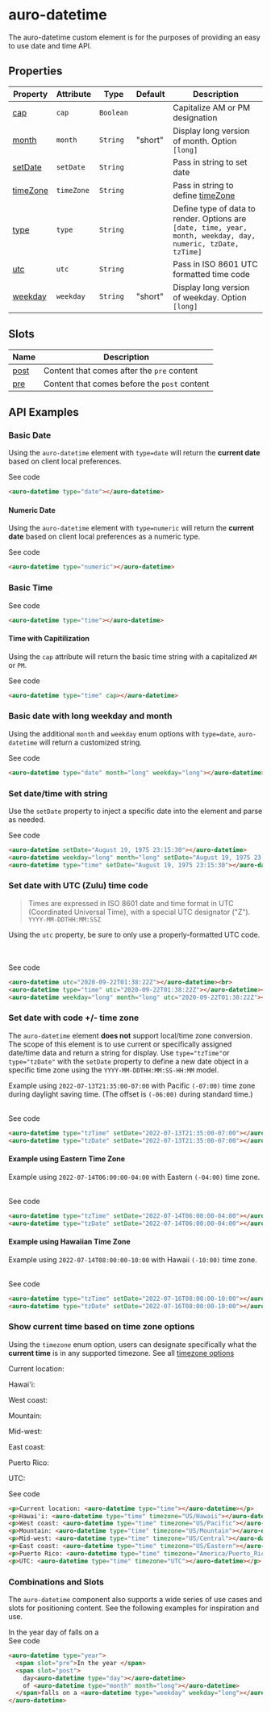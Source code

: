 <!-- AURO-GENERATED-CONTENT:START (FILE:src=../docs/api.md) -->
<!-- The below content is automatically added from ../docs/api.md -->

# auro-datetime

The auro-datetime custom element is for the purposes of providing an easy to use date and time API.

## Properties

| Property   | Attribute  | Type      | Default | Description                                      |
|------------|------------|-----------|---------|--------------------------------------------------|
| [cap](#cap)      | `cap`      | `Boolean` |         | Capitalize AM or PM designation                  |
| [month](#month)    | `month`    | `String`  | "short" | Display long version of month. Option `[long]`   |
| [setDate](#setDate)  | `setDate`  | `String`  |         | Pass in string to set date                       |
| [timeZone](#timeZone) | `timeZone` | `String`  |         | Pass in string to define [timeZone](https://docs.trifacta.com/display/DP/Supported+Time+Zone+Values) |
| [type](#type)     | `type`     | `String`  |         | Define type of data to render. Options are `[date, time, year, month, weekday, day, numeric, tzDate, tzTime]` |
| [utc](#utc)      | `utc`      | `String`  |         | Pass in ISO 8601 UTC formatted time code         |
| [weekday](#weekday)  | `weekday`  | `String`  | "short" | Display long version of weekday. Option `[long]` |

## Slots

| Name   | Description                                  |
|--------|----------------------------------------------|
| [post](#post) | Content that comes after the `pre` content   |
| [pre](#pre)  | Content that comes before the `post` content |
<!-- AURO-GENERATED-CONTENT:END -->

## API Examples

### Basic Date

Using the `auro-datetime` element with `type=date` will return the **current date** based on client local preferences.

<div class="exampleWrapper">
  <!-- AURO-GENERATED-CONTENT:START (FILE:src=../apiExamples/basic.html) -->
  <!-- The below content is automatically added from ../apiExamples/basic.html -->
  <auro-datetime type="date"></auro-datetime>
  <!-- AURO-GENERATED-CONTENT:END -->
</div>
<auro-accordion alignRight>
  <span slot="trigger">See code</span>
<!-- AURO-GENERATED-CONTENT:START (CODE:src=../apiExamples/basic.html) -->
<!-- The below code snippet is automatically added from ../apiExamples/basic.html -->

```html
<auro-datetime type="date"></auro-datetime>
```
<!-- AURO-GENERATED-CONTENT:END -->
</auro-accordion>

#### Numeric Date

Using the `auro-datetime` element with `type=numeric` will return the **current date** based on client local preferences as a numeric type.

<div class="exampleWrapper">
  <!-- AURO-GENERATED-CONTENT:START (FILE:src=../apiExamples/numericDate.html) -->
  <!-- The below content is automatically added from ../apiExamples/numericDate.html -->
  <auro-datetime type="numeric"></auro-datetime>
  <!-- AURO-GENERATED-CONTENT:END -->
</div>
<auro-accordion alignRight>
  <span slot="trigger">See code</span>
<!-- AURO-GENERATED-CONTENT:START (CODE:src=../apiExamples/numericDate.html) -->
<!-- The below code snippet is automatically added from ../apiExamples/numericDate.html -->

```html
<auro-datetime type="numeric"></auro-datetime>
```
<!-- AURO-GENERATED-CONTENT:END -->
</auro-accordion>

### Basic Time

<div class="exampleWrapper">
  <!-- AURO-GENERATED-CONTENT:START (FILE:src=../apiExamples/basicTime.html) -->
  <!-- The below content is automatically added from ../apiExamples/basicTime.html -->
  <auro-datetime type="time"></auro-datetime>
  <!-- AURO-GENERATED-CONTENT:END -->
</div>
<auro-accordion alignRight>
  <span slot="trigger">See code</span>
<!-- AURO-GENERATED-CONTENT:START (CODE:src=../apiExamples/basicTime.html) -->
<!-- The below code snippet is automatically added from ../apiExamples/basicTime.html -->

```html
<auro-datetime type="time"></auro-datetime>
```
<!-- AURO-GENERATED-CONTENT:END -->
</auro-accordion>

#### Time with Capitilization

Using the `cap` attribute will return the basic time string with a capitalized `AM` or `PM`.

<div class="exampleWrapper">
  <!-- AURO-GENERATED-CONTENT:START (FILE:src=../apiExamples/cap.html) -->
  <!-- The below content is automatically added from ../apiExamples/cap.html -->
  <auro-datetime type="time" cap></auro-datetime>
  <!-- AURO-GENERATED-CONTENT:END -->
</div>
<auro-accordion alignRight>
  <span slot="trigger">See code</span>
<!-- AURO-GENERATED-CONTENT:START (CODE:src=../apiExamples/cap.html) -->
<!-- The below code snippet is automatically added from ../apiExamples/cap.html -->

```html
<auro-datetime type="time" cap></auro-datetime>
```
<!-- AURO-GENERATED-CONTENT:END -->
</auro-accordion>

### Basic date with long weekday and month

Using the additional `month` and `weekday` enum options with `type=date`, `auro-datetime` will return a customized string.

<div class="exampleWrapper">
  <!-- AURO-GENERATED-CONTENT:START (FILE:src=../apiExamples/long.html) -->
  <!-- The below content is automatically added from ../apiExamples/long.html -->
  <auro-datetime type="date" month="long" weekday="long"></auro-datetime>
  <!-- AURO-GENERATED-CONTENT:END -->
</div>
<auro-accordion alignRight>
  <span slot="trigger">See code</span>
<!-- AURO-GENERATED-CONTENT:START (CODE:src=../apiExamples/long.html) -->
<!-- The below code snippet is automatically added from ../apiExamples/long.html -->

```html
<auro-datetime type="date" month="long" weekday="long"></auro-datetime>
```
<!-- AURO-GENERATED-CONTENT:END -->
</auro-accordion>

### Set date/time with string

Use the `setDate` property to inject a specific date into the element and parse as needed.

<div class="exampleWrapper">
  <!-- AURO-GENERATED-CONTENT:START (FILE:src=../apiExamples/setDate.html) -->
  <!-- The below content is automatically added from ../apiExamples/setDate.html -->
  <auro-datetime setDate="August 19, 1975 23:15:30"></auro-datetime>
  <auro-datetime weekday="long" month="long" setDate="August 19, 1975 23:15:30"></auro-datetime>
  <auro-datetime type="time" setDate="August 19, 1975 23:15:30"></auro-datetime>
  <!-- AURO-GENERATED-CONTENT:END -->
</div>
<auro-accordion alignRight>
  <span slot="trigger">See code</span>
<!-- AURO-GENERATED-CONTENT:START (CODE:src=../apiExamples/setDate.html) -->
<!-- The below code snippet is automatically added from ../apiExamples/setDate.html -->

```html
<auro-datetime setDate="August 19, 1975 23:15:30"></auro-datetime>
<auro-datetime weekday="long" month="long" setDate="August 19, 1975 23:15:30"></auro-datetime>
<auro-datetime type="time" setDate="August 19, 1975 23:15:30"></auro-datetime>
```
<!-- AURO-GENERATED-CONTENT:END -->
</auro-accordion>

### Set date with UTC (Zulu) time code

> Times are expressed in ISO 8601 date and time format in UTC (Coordinated Universal Time), with a special UTC designator ("Z").<br>
> `YYYY-MM-DDTHH:MM:SSZ`

Using the `utc` property, be sure to only use a properly-formatted UTC code.

<div class="exampleWrapper">
  <!-- AURO-GENERATED-CONTENT:START (FILE:src=../apiExamples/utc.html) -->
  <!-- The below content is automatically added from ../apiExamples/utc.html -->
  <auro-datetime utc="2020-09-22T01:38:22Z"></auro-datetime><br>
  <auro-datetime type="time" utc="2020-09-22T01:38:22Z"></auro-datetime><br>
  <auro-datetime weekday="long" month="long" utc="2020-09-22T01:38:22Z"></auro-datetime>
  <!-- AURO-GENERATED-CONTENT:END -->
</div>
<auro-accordion alignRight>
  <span slot="trigger">See code</span>
<!-- AURO-GENERATED-CONTENT:START (CODE:src=../apiExamples/utc.html) -->
<!-- The below code snippet is automatically added from ../apiExamples/utc.html -->

```html
<auro-datetime utc="2020-09-22T01:38:22Z"></auro-datetime><br>
<auro-datetime type="time" utc="2020-09-22T01:38:22Z"></auro-datetime><br>
<auro-datetime weekday="long" month="long" utc="2020-09-22T01:38:22Z"></auro-datetime>
```
<!-- AURO-GENERATED-CONTENT:END -->
</auro-accordion>

### Set date with code +/- time zone

<auro-alert type="information">The <code>auro-datetime</code> element <strong>does not</strong> support local/time zone conversion. The scope of this element is to use current or specifically assigned date/time data and return a string for display.</auro-alert>
Use `type="tzTime"`or `type="tzDate"` with the `setDate` property to define a new date object in a specific time zone using the `YYYY-MM-DDTHH:MM:SS-HH:MM` model.

Example using `2022-07-13T21:35:00-07:00` with Pacific `(-07:00)` time zone during daylight saving time. (The offset is `(-06:00)` during standard time.)

<div class="exampleWrapper">
  <!-- AURO-GENERATED-CONTENT:START (FILE:src=../apiExamples/plusMinus.html) -->
  <!-- The below content is automatically added from ../apiExamples/plusMinus.html -->
  <auro-datetime type="tzTime" setDate="2022-07-13T21:35:00-07:00"></auro-datetime><br>
  <auro-datetime type="tzDate" setDate="2022-07-13T21:35:00-07:00"></auro-datetime>
  <!-- AURO-GENERATED-CONTENT:END -->
</div>
<auro-accordion alignRight>
  <span slot="trigger">See code</span>
<!-- AURO-GENERATED-CONTENT:START (CODE:src=../apiExamples/plusMinus.html) -->
<!-- The below code snippet is automatically added from ../apiExamples/plusMinus.html -->

```html
<auro-datetime type="tzTime" setDate="2022-07-13T21:35:00-07:00"></auro-datetime><br>
<auro-datetime type="tzDate" setDate="2022-07-13T21:35:00-07:00"></auro-datetime>
```
<!-- AURO-GENERATED-CONTENT:END -->
</auro-accordion>

#### Example using Eastern Time Zone

Example using `2022-07-14T06:00:00-04:00` with Eastern `(-04:00)` time zone.

<div class="exampleWrapper">
  <!-- AURO-GENERATED-CONTENT:START (FILE:src=../apiExamples/eastPlusMinus.html) -->
  <!-- The below content is automatically added from ../apiExamples/eastPlusMinus.html -->
  <auro-datetime type="tzTime" setDate="2022-07-14T06:00:00-04:00"></auro-datetime><br>
  <auro-datetime type="tzDate" setDate="2022-07-14T06:00:00-04:00"></auro-datetime>
  <!-- AURO-GENERATED-CONTENT:END -->
</div>
<auro-accordion alignRight>
  <span slot="trigger">See code</span>
<!-- AURO-GENERATED-CONTENT:START (CODE:src=../apiExamples/eastPlusMinus.html) -->
<!-- The below code snippet is automatically added from ../apiExamples/eastPlusMinus.html -->

```html
<auro-datetime type="tzTime" setDate="2022-07-14T06:00:00-04:00"></auro-datetime><br>
<auro-datetime type="tzDate" setDate="2022-07-14T06:00:00-04:00"></auro-datetime>
```
<!-- AURO-GENERATED-CONTENT:END -->
</auro-accordion>

#### Example using Hawaiian Time Zone

Example using `2022-07-14T08:00:00-10:00` with Hawaii `(-10:00)` time zone.

<div class="exampleWrapper">
  <!-- AURO-GENERATED-CONTENT:START (FILE:src=../apiExamples/hawaiiPlusMinus.html) -->
  <!-- The below content is automatically added from ../apiExamples/hawaiiPlusMinus.html -->
  <auro-datetime type="tzTime" setDate="2022-07-16T08:00:00-10:00"></auro-datetime><br>
  <auro-datetime type="tzDate" setDate="2022-07-16T08:00:00-10:00"></auro-datetime>
  <!-- AURO-GENERATED-CONTENT:END -->
</div>
<auro-accordion alignRight>
  <span slot="trigger">See code</span>
<!-- AURO-GENERATED-CONTENT:START (CODE:src=../apiExamples/hawaiiPlusMinus.html) -->
<!-- The below code snippet is automatically added from ../apiExamples/hawaiiPlusMinus.html -->

```html
<auro-datetime type="tzTime" setDate="2022-07-16T08:00:00-10:00"></auro-datetime><br>
<auro-datetime type="tzDate" setDate="2022-07-16T08:00:00-10:00"></auro-datetime>
```
<!-- AURO-GENERATED-CONTENT:END -->
</auro-accordion>

### Show current time based on time zone options

Using the `timezone` enum option, users can designate specifically what the **current time** is in any supported timezone. See all [timezone options](https://docs.trifacta.com/display/DP/Supported+Time+Zone+Values)

<div class="exampleWrapper">
  <!-- AURO-GENERATED-CONTENT:START (FILE:src=../apiExamples/timezone.html) -->
  <!-- The below content is automatically added from ../apiExamples/timezone.html -->
  <p>Current location: <auro-datetime type="time"></auro-datetime></p>
  <p>Hawai'i: <auro-datetime type="time" timezone="US/Hawaii"></auro-datetime></p>
  <p>West coast: <auro-datetime type="time" timezone="US/Pacific"></auro-datetime></p>
  <p>Mountain: <auro-datetime type="time" timezone="US/Mountain"></auro-datetime></p>
  <p>Mid-west: <auro-datetime type="time" timezone="US/Central"></auro-datetime></p>
  <p>East coast: <auro-datetime type="time" timezone="US/Eastern"></auro-datetime></p>
  <p>Puerto Rico: <auro-datetime type="time" timezone="America/Puerto_Rico"></auro-datetime></p>
  <p>UTC: <auro-datetime type="time" timezone="UTC"></auro-datetime></p>
  <!-- AURO-GENERATED-CONTENT:END -->
</div>
<auro-accordion alignRight>
  <span slot="trigger">See code</span>
<!-- AURO-GENERATED-CONTENT:START (CODE:src=../apiExamples/timezone.html) -->
<!-- The below code snippet is automatically added from ../apiExamples/timezone.html -->

```html
<p>Current location: <auro-datetime type="time"></auro-datetime></p>
<p>Hawai'i: <auro-datetime type="time" timezone="US/Hawaii"></auro-datetime></p>
<p>West coast: <auro-datetime type="time" timezone="US/Pacific"></auro-datetime></p>
<p>Mountain: <auro-datetime type="time" timezone="US/Mountain"></auro-datetime></p>
<p>Mid-west: <auro-datetime type="time" timezone="US/Central"></auro-datetime></p>
<p>East coast: <auro-datetime type="time" timezone="US/Eastern"></auro-datetime></p>
<p>Puerto Rico: <auro-datetime type="time" timezone="America/Puerto_Rico"></auro-datetime></p>
<p>UTC: <auro-datetime type="time" timezone="UTC"></auro-datetime></p>
```
<!-- AURO-GENERATED-CONTENT:END -->
</auro-accordion>

### Combinations and Slots

The `auro-datetime` component also supports a wide series of use cases and slots for positioning content. See the following examples for inspiration and use.

<div class="exampleWrapper">
  <!-- AURO-GENERATED-CONTENT:START (FILE:src=../apiExamples/slots.html) -->
  <!-- The below content is automatically added from ../apiExamples/slots.html -->
  <auro-datetime type="year">
    <span slot="pre">In the year </span>
    <span slot="post">
      day<auro-datetime type="day"></auro-datetime>
      of <auro-datetime type="month" month="long"></auro-datetime>
    </span>falls on a <auro-datetime type="weekday" weekday="long"></auro-datetime>
  </auro-datetime>
  <!-- AURO-GENERATED-CONTENT:END -->
</div>
<auro-accordion alignRight>
  <span slot="trigger">See code</span>
<!-- AURO-GENERATED-CONTENT:START (CODE:src=../apiExamples/slots.html) -->
<!-- The below code snippet is automatically added from ../apiExamples/slots.html -->

```html
<auro-datetime type="year">
  <span slot="pre">In the year </span>
  <span slot="post">
    day<auro-datetime type="day"></auro-datetime>
    of <auro-datetime type="month" month="long"></auro-datetime>
  </span>falls on a <auro-datetime type="weekday" weekday="long"></auro-datetime>
</auro-datetime>
```
<!-- AURO-GENERATED-CONTENT:END -->
</auro-accordion>
